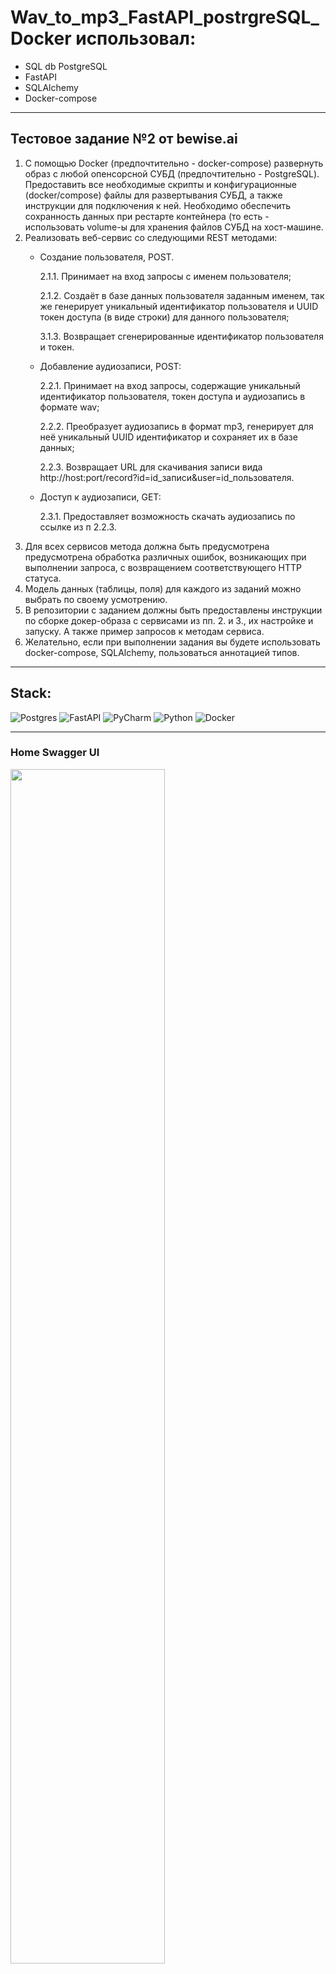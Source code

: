 # Wav_to_mp3_FastAPI_postrgreSQL_Docker использовал:
*  SQL db PostgreSQL
*  FastAPI 
*  SQLAlchemy
*  Docker-compose
___
## Тестовое задание №2 от bewise.ai 
1. С помощью Docker (предпочтительно - docker-compose) развернуть образ с любой опенсорсной СУБД (предпочтительно - PostgreSQL). 
Предоставить все необходимые скрипты и конфигурационные (docker/compose) файлы для развертывания СУБД, а также инструкции для подключения к ней. 
Необходимо обеспечить сохранность данных при рестарте контейнера (то есть - использовать volume-ы для хранения файлов СУБД на хост-машине.
2. Реализовать веб-сервис со следующими REST методами:
    - Создание пользователя, POST.  
    
        2.1.1. Принимает на вход запросы с именем пользователя;
     
        2.1.2. Создаёт в базе данных пользователя заданным именем, так же генерирует уникальный идентификатор пользователя и UUID токен доступа (в виде строки) для данного пользователя;
     
        3.1.3. Возвращает сгенерированные идентификатор пользователя и токен.
         
     - Добавление аудиозаписи, POST:
     
        2.2.1. Принимает на вход запросы, содержащие уникальный идентификатор пользователя, токен доступа и аудиозапись в формате wav;
      
        2.2.2. Преобразует аудиозапись в формат mp3, генерирует для неё уникальный UUID идентификатор и сохраняет их в базе данных;
        
        2.2.3. Возвращает URL для скачивания записи вида http://host:port/record?id=id_записи&user=id_пользователя.
      - Доступ к аудиозаписи, GET:
      
        2.3.1. Предоставляет возможность скачать аудиозапись по ссылке из п 2.2.3.
  3. Для всех сервисов метода должна быть предусмотрена предусмотрена обработка различных ошибок, возникающих при выполнении запроса, с возвращением соответствующего HTTP статуса.
  4. Модель данных (таблицы, поля) для каждого из заданий можно выбрать по своему усмотрению.
  5. В репозитории с заданием должны быть предоставлены инструкции по сборке докер-образа с сервисами из пп. 2. и 3., их настройке и запуску. А также пример запросов к методам сервиса.
  6. Желательно, если при выполнении задания вы будете использовать docker-compose, SQLAlchemy,  пользоваться аннотацией типов.

___
## Stack:
![Postgres](https://img.shields.io/badge/postgres-%23316192.svg?style=for-the-badge&logo=postgresql&logoColor=white) ![FastAPI](https://img.shields.io/badge/FastAPI-005571?style=for-the-badge&logo=fastapi) ![PyCharm](https://img.shields.io/badge/pycharm-143?style=for-the-badge&logo=pycharm&logoColor=black&color=black&labelColor=green) ![Python](https://img.shields.io/badge/python-3670A0?style=for-the-badge&logo=python&logoColor=ffdd54) ![Docker](https://img.shields.io/badge/docker-%230db7ed.svg?style=for-the-badge&logo=docker&logoColor=white)

___

### Home Swagger UI

<img src="https://github.com/budennovsk/CRUD_FastAPI_postrgreSQL_Docker/assets/97764479/cce721bf-c6af-4fe4-a573-cd22b14700cf" width=70% height=70%>

### POST запрос создание пользователя по имени

<img src="https://github.com/budennovsk/CRUD_FastAPI_postrgreSQL_Docker/assets/97764479/00db82a0-79c3-4165-b2a8-70ac64325c81" width=70% height=70%>

### POST запрос создания аудиофайла по данным о пользователе и записью в БД

<img src="https://github.com/budennovsk/CRUD_FastAPI_postrgreSQL_Docker/assets/97764479/c6450bff-233f-4c10-9bf8-9e7e7baeba8e" width=70% height=70%>

### Result 

<img src="https://github.com/budennovsk/CRUD_FastAPI_postrgreSQL_Docker/assets/97764479/a48da3c3-17ab-4735-8d6a-f675c6f4c5e3" width=70% height=70%>
____

### Запуск проекта

* Скачать и установить Docker
* Клонировать репозиторий
* В корне директории Parse_FastAPI_postgreSQL_Docker создать файл .env и заполнить его.
* Выполнить docker build -t 'name'
* Выполнить команду docker compose up -d
* Перейти по адресу http://127.0.0.1:8000/docs


